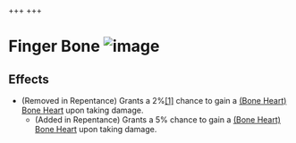 +++
+++

 # Finger Bone ![image](/image/Finger_Bone.png) 

Effects
---------


* (Removed in Repentance) Grants a 2%[[1]](#cite_note-1) chance to gain a [(Bone Heart)](/wiki/Bone_Heart "Bone Heart") [Bone Heart](/wiki/Bone_Heart "Bone Heart") upon taking damage.
	+ (Added in Repentance) Grants a 5% chance to gain a [(Bone Heart)](/wiki/Bone_Heart "Bone Heart") [Bone Heart](/wiki/Bone_Heart "Bone Heart") upon taking damage.


